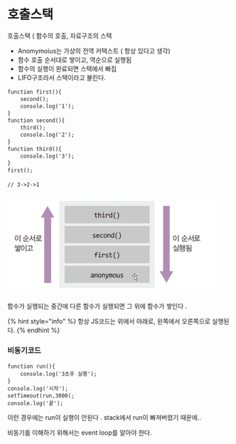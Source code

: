 # 호출스택

호출스택 \( 함수의 호출, 자료구조의 스택

* Anomymoius는 가상의 전역 커텍스트 \( 항상 있다고 생각\)
* 함수 호출 순서대로 쌓이고, 역순으로 실행됨 
* 함수의 실행이 완료되면 스택에서 빠짐 
* LIFO구조라서 스택이라고 불린다. 

```text
function first(){
    second();
    console.log('1');
}
function second(){
    third();
    console.log('2');
}
function third(){
    console.log('3');
}
first();

// 3->2->1
```

![](../.gitbook/assets/image%20%2819%29.png)

함수가 실행되는 중간에 다른 함수가 실행되면 그 위에 함수가 쌓인다 . 

{% hint style="info" %}
항상 JS코드는 위에서 아래로, 왼쪽에서 오른쪽으로 실행된다. 
{% endhint %}

### 비동기코드

```text
function run(){
    console.log('3초후 실행');
}
console.log('시작');
setTimeout(run,3000(;
console.log('끝');
```

이런 경우에는 run이 실행이 안된다 . stack에서 run이 빠져버렸기 때문에.. 

비동기를 이해하기 위해서는 event loop를 알아야 한다. 

